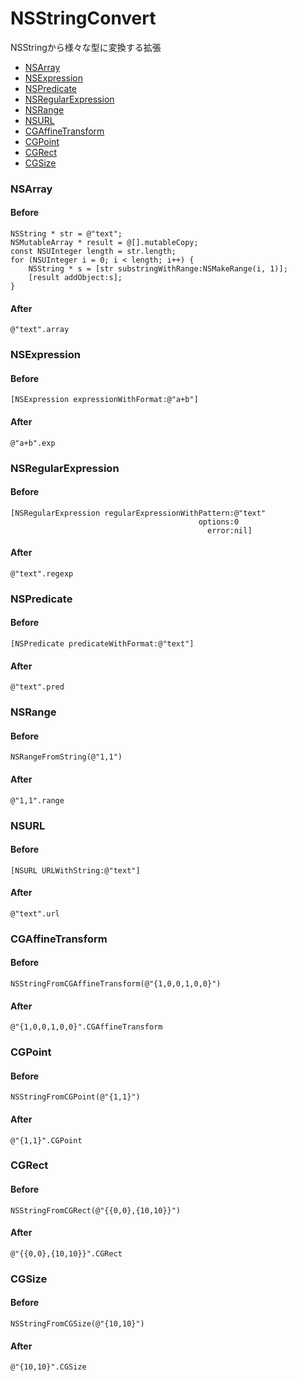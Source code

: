 
NSStringConvert
===============

NSStringから様々な型に変換する拡張

[NSArray]: #nsarray
[NSExpression]: #nsexpression
[NSPredicate]: #nspredicate
[NSRegularExpression]: #nsregularexpression
[NSRange]: #nsrange
[NSURL]: #nsurl
[CGAffineTransform]: #cgaffinetransform
[CGPoint]: #cgpoint
[CGRect]: #cgrect
[CGSize]: #cgsize

* [NSArray]
* [NSExpression]
* [NSPredicate]
* [NSRegularExpression]
* [NSRange]
* [NSURL]
* [CGAffineTransform]
* [CGPoint]
* [CGRect]
* [CGSize]

### NSArray
#### Before
    NSString * str = @"text";
    NSMutableArray * result = @[].mutableCopy;
    const NSUInteger length = str.length;
    for (NSUInteger i = 0; i < length; i++) {
        NSString * s = [str substringWithRange:NSMakeRange(i, 1)];
        [result addObject:s];
    }
#### After
    @"text".array

### NSExpression
#### Before
	[NSExpression expressionWithFormat:@"a+b"]
#### After
	@"a+b".exp

### NSRegularExpression
#### Before
    [NSRegularExpression regularExpressionWithPattern:@"text"
                                              options:0
                                                error:nil]
#### After
    @"text".regexp

### NSPredicate
#### Before
    [NSPredicate predicateWithFormat:@"text"]
#### After
    @"text".pred

### NSRange
#### Before
    NSRangeFromString(@"1,1")
#### After
    @"1,1".range

### NSURL
#### Before
    [NSURL URLWithString:@"text"]
#### After
    @"text".url
  
### CGAffineTransform
#### Before
    NSStringFromCGAffineTransform(@"{1,0,0,1,0,0}")
#### After
    @"{1,0,0,1,0,0}".CGAffineTransform

### CGPoint
#### Before
    NSStringFromCGPoint(@"{1,1}")
#### After
    @"{1,1}".CGPoint

### CGRect
#### Before
    NSStringFromCGRect(@"{{0,0},{10,10}}")
#### After
    @"{{0,0},{10,10}}".CGRect

### CGSize
#### Before
    NSStringFromCGSize(@"{10,10}")
#### After
    @"{10,10}".CGSize
